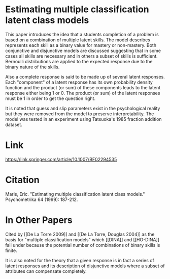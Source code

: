 # Estimating multiple classification latent class models

This paper introduces the idea that a students completion of a problem is based on a combination of multiple latent skills. The model describes represents each skill as a binary value for mastery or non-mastery. Both conjunctive and disjunctive models are discussed suggesting that in some cases all skills are necessary and in others a subset of skills is sufficient. Bernoulli distributions are applied to the expected response due to the binary nature of the skills. 

Also a complete response is said to be made up of several latent responses. Each "component" of a latent response has its own probability density function and the product (or sum) of these components leads to the latent response either being 1 or 0. The product (or sum) of the latent responses must be 1 in order to get the question right.

It is noted that guess and slip parameters exist in the psychological reality but they were removed from the model to preserve interpretability. The model was tested in an experiment using Tatsuoka's 1985 fraction addition dataset.
# Link
https://link.springer.com/article/10.1007/BF02294535
# Citation
Maris, Eric. "Estimating multiple classification latent class models." Psychometrika 64 (1999): 187-212.
# In Other Papers
Cited by [[De La Torre 2009]] and [[De La Torre, Douglas 2004]] as the basis for "multiple classification models" which [[DINA]] and [[HO-DINA]] fall under because the potential number of combinations of binary skills is finite.

It is also noted for the theory that a given response is in fact a series of latent responses and its description of disjunctive models where a subset of attributes can compensate completely.